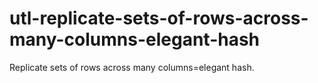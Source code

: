 # utl-replicate-sets-of-rows-across-many-columns-elegant-hash
Replicate sets of rows across many columns=elegant hash.
